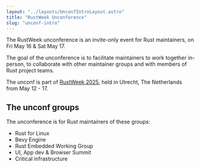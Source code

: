 ```yaml
---
layout: "../layouts/UnconfIntroLayout.astro"
title: "RustWeek Unconference"
slug: "unconf-intro"
---
```


The RustWeek unconference is an invite-only event for Rust maintainers, on Fri May 16 & Sat May 17.

The goal of the unconference is to facilitate maintainers to work together in-person, to collaborate with other maintainer groups and with members of Rust project teams.

The unconf is part of [RustWeek 2025](/), held in Utrecht, The Netherlands from May 12 - 17.  

## The unconf groups

The unconference is for Rust maintainers of these groups:

- Rust for Linux
- Bevy Engine
- Rust Embedded Working Group
- UI, App dev & Browser Summit
- Critical infrastructure

